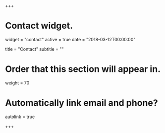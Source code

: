 +++
# Contact widget.
widget = "contact"
active = true
date = "2018-03-12T00:00:00"

title = "Contact"
subtitle = ""

# Order that this section will appear in.
weight = 70

# Automatically link email and phone?
autolink = true

+++

